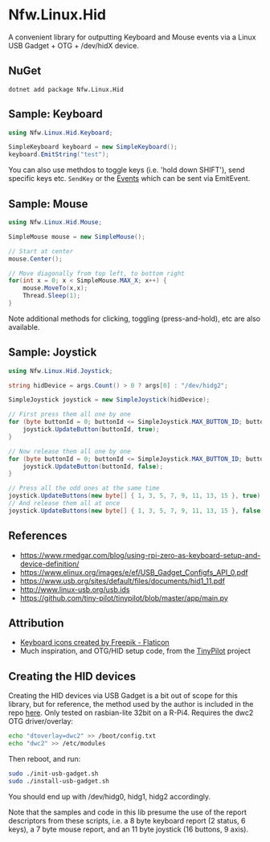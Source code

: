 # Nfw.Linux.Hid

A convenient library for outputting Keyboard and Mouse events via a Linux USB Gadget + OTG + /dev/hidX device.

## NuGet

```dotnet add package Nfw.Linux.Hid```

## Sample: Keyboard

```csharp
using Nfw.Linux.Hid.Keyboard;

SimpleKeyboard keyboard = new SimpleKeyboard();
keyboard.EmitString("test");
```

You can also use methdos to toggle keys (i.e. 'hold down SHIFT'), send specific keys etc.  ```SendKey``` or the [Events](https://github.com/nate-yocom/Nfw.Linux.Hid/blob/main/lib/Nfw.Linux.Hid/Keyboard/KeyEvents.cs) which can be sent via EmitEvent.

## Sample: Mouse

```csharp
using Nfw.Linux.Hid.Mouse;

SimpleMouse mouse = new SimpleMouse();

// Start at center
mouse.Center();

// Move diagonally from top left, to bottom right
for(int x = 0; x < SimpleMouse.MAX_X; x++) {    
    mouse.MoveTo(x,x);
    Thread.Sleep(1);    
}
```

Note additional methods for clicking, toggling (press-and-hold), etc are also available.

## Sample: Joystick

```csharp
using Nfw.Linux.Hid.Joystick;

string hidDevice = args.Count() > 0 ? args[0] : "/dev/hidg2";

SimpleJoystick joystick = new SimpleJoystick(hidDevice);

// First press them all one by one
for (byte buttonId = 0; buttonId <= SimpleJoystick.MAX_BUTTON_ID; buttonId++) {
    joystick.UpdateButton(buttonId, true);
}

// Now release them all one by one
for (byte buttonId = 0; buttonId <= SimpleJoystick.MAX_BUTTON_ID; buttonId++) {
    joystick.UpdateButton(buttonId, false);
}

// Press all the odd ones at the same time
joystick.UpdateButtons(new byte[] { 1, 3, 5, 7, 9, 11, 13, 15 }, true);
// And release them all at once
joystick.UpdateButtons(new byte[] { 1, 3, 5, 7, 9, 11, 13, 15 }, false);
```

## References
- https://www.rmedgar.com/blog/using-rpi-zero-as-keyboard-setup-and-device-definition/
- https://www.elinux.org/images/e/ef/USB_Gadget_Configfs_API_0.pdf
- https://www.usb.org/sites/default/files/documents/hid1_11.pdf
- http://www.linux-usb.org/usb.ids
- https://github.com/tiny-pilot/tinypilot/blob/master/app/main.py


## Attribution
- [Keyboard icons created by Freepik - Flaticon](https://www.flaticon.com/free-icons/keyboard)
- Much inspiration, and OTG/HID setup code, from the [TinyPilot](https://tinypilotkvm.com) project

## Creating the HID devices

Creating the HID devices via USB Gadget is a bit out of scope for this library, but for reference, the method used by the author is included in the repo [here](https://github.com/nate-yocom/Nfw.Linux.Hid/tree/main/hid-scripts).  Only tested on rasbian-lite 32bit on a R-Pi4.  Requires the dwc2 OTG driver/overlay:

```bash
echo "dtoverlay=dwc2" >> /boot/config.txt
echo "dwc2" >> /etc/modules
```

Then reboot, and run:

```bash
sudo ./init-usb-gadget.sh
sudo ./install-usb-gadget.sh
```

You should end up with /dev/hidg0, hidg1, hidg2 accordingly.

Note that the samples and code in this lib presume the use of the report descriptors from these scripts, i.e. a 8 byte keyboard report (2 status, 6 keys), a 7 byte mouse report, and an 11 byte joystick (16 buttons, 9 axis).
